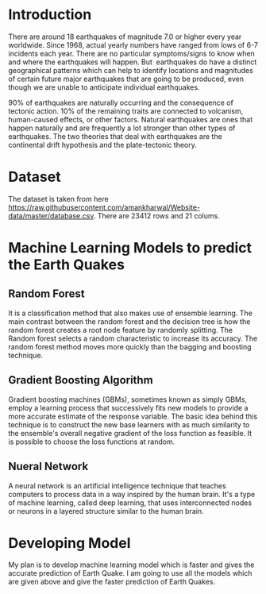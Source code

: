 # Introduction
There are around 18 earthquakes of magnitude 7.0 or higher every year worldwide. Since 1968, actual yearly numbers have ranged from lows of 6-7 incidents each year. There are no particular symptoms/signs to know when and where the earthquakes will happen. But  earthquakes do have a distinct geographical patterns which can help to identify locations and magnitudes of certain future major earthquakes that are going to  be produced, even though we are unable to anticipate individual earthquakes.

90% of earthquakes are naturally occurring and the consequence of tectonic action. 10% of the remaining traits are connected to volcanism, human-caused effects, or other factors. Natural earthquakes are ones that happen naturally and are frequently a lot stronger than other types of earthquakes. The two theories that deal with earthquakes are the continental drift hypothesis and the plate-tectonic theory.

# Dataset

The dataset is taken from here https://raw.githubusercontent.com/amankharwal/Website-data/master/database.csv. There are 23412 rows and 21 colums.




# Machine Learning Models to predict the Earth Quakes

## Random Forest

It is a classification method that also makes use of ensemble learning. The main contrast between the random forest and the decision tree is how the random forest creates a root node feature by randomly splitting. The Random forest selects a random characteristic to increase its accuracy. The random forest method moves more quickly than the bagging and boosting technique.

## Gradient Boosting Algorithm

Gradient boosting machines (GBMs), sometimes known as simply GBMs, employ a learning process that successively fits new models to provide a more accurate estimate of the response variable. The basic idea behind this technique is to construct the new base learners with as much similarity to the ensemble's overall negative gradient of the loss function as feasible. It is possible to choose the loss functions at random.

## Nueral Network

A neural network is an artificial intelligence technique that teaches computers to process data in a way  inspired by the human brain. It's a type of machine learning, called deep learning, that uses interconnected nodes or neurons in a layered structure similar to the human brain.

# Developing Model

My plan is to develop machine learning model which is faster and gives the accurate prediction of Earth Quake. I am going to use all the models which are given above and give the faster prediction of Earth Quakes.
